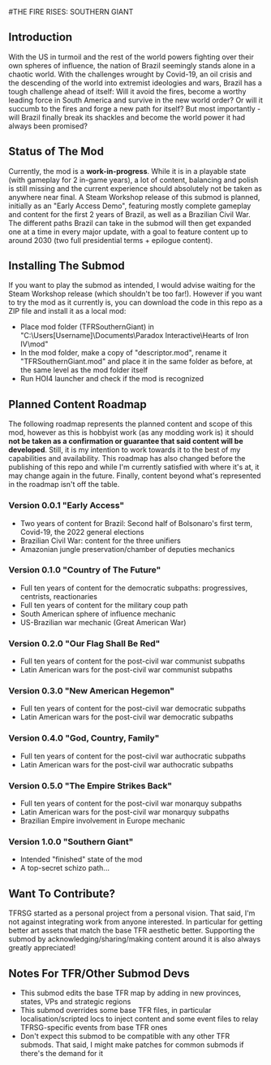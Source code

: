 #THE FIRE RISES: SOUTHERN GIANT

## Introduction
With the US in turmoil and the rest of the world powers fighting over their own spheres of influence, the nation of Brazil seemingly stands alone in a chaotic world. With the challenges wrought by Covid-19, an oil crisis and the descending of the world into extremist ideologies and wars, Brazil has a tough challenge ahead of itself: Will it avoid the fires, become a worthy leading force in South America and survive in the new world order? Or will it succumb to the fires and forge a new path for itself? But most importantly - will Brazil finally break its shackles and become the world power it had always been promised?

## Status of The Mod
Currently, the mod is a **work-in-progress**. While it is in a playable state (with gameplay for 2 in-game years), a lot of content, balancing and polish is still missing and the current experience should absolutely not be taken as anywhere near final.
A Steam Workshop release of this submod is planned, initially as an "Early Access Demo", featuring mostly complete gameplay and content for the first 2 years of Brazil, as well as a Brazilian Civil War. The different paths Brazil can take in the submod will then get expanded one at a time in every major update, with a goal to feature content up to around 2030 (two full presidential terms + epilogue content).

## Installing The Submod
If you want to play the submod as intended, I would advise waiting for the Steam Workshop release (which shouldn't be too far!). However if you want to try the mod as it currently is, you can download the code in this repo as a ZIP file and install it as a local mod:
- Place mod folder (TFRSouthernGiant) in "C:\Users\[Username]\Documents\Paradox Interactive\Hearts of Iron IV\mod\"
- In the mod folder, make a copy of "descriptor.mod", rename it "TFRSouthernGiant.mod" and place it in the same folder as before, at the same level as the mod folder itself
- Run HOI4 launcher and check if the mod is recognized

## Planned Content Roadmap
The following roadmap represents the planned content and scope of this mod, however as this is hobbyist work (as any modding work is) it should **not be taken as a confirmation or guarantee that said content will be developed**. Still, it is my intention to work towards it to the best of my capabilities and availability. This roadmap has also changed before the publishing of this repo and while I'm currently satisfied with where it's at, it may change again in the future. Finally, content beyond what's represented in the roadmap isn't off the table.

### Version 0.0.1 "Early Access"
- Two years of content for Brazil: Second half of Bolsonaro's first term, Covid-19, the 2022 general elections
- Brazilian Civil War: content for the three unifiers
- Amazonian jungle preservation/chamber of deputies mechanics

### Version 0.1.0 "Country of The Future"
- Full ten years of content for the democratic subpaths: progressives, centrists, reactionaries
- Full ten years of content for the military coup path
- South American sphere of influence mechanic
- US-Brazilian war mechanic (Great American War)

### Version 0.2.0 "Our Flag Shall Be Red"
- Full ten years of content for the post-civil war communist subpaths
- Latin American wars for the post-civil war communist subpaths

### Version 0.3.0 "New American Hegemon"
- Full ten years of content for the post-civil war democratic subpaths
- Latin American wars for the post-civil war democratic subpaths

### Version 0.4.0 "God, Country, Family"
- Full ten years of content for the post-civil war authocratic subpaths
- Latin American wars for the post-civil war authocratic subpaths

### Version 0.5.0 "The Empire Strikes Back"
- Full ten years of content for the post-civil war monarquy subpaths
- Latin American wars for the post-civil war monarquy subpaths
- Brazilian Empire involvement in Europe mechanic

### Version 1.0.0 "Southern Giant"
- Intended "finished" state of the mod
- A top-secret schizo path...

## Want To Contribute?
TFRSG started as a personal project from a personal vision. That said, I'm not against integrating work from anyone interested. In particular for getting better art assets that match the base TFR aesthetic better. Supporting the submod by acknowledging/sharing/making content around it is also always greatly appreciated!

## Notes For TFR/Other Submod Devs
- This submod edits the base TFR map by adding in new provinces, states, VPs and strategic regions
- This submod overrides some base TFR files, in particular localisation/scripted locs to inject content and some event files to relay TFRSG-specific events from base TFR ones
- Don't expect this submod to be compatible with any other TFR submods. That said, I might make patches for common submods if there's the demand for it